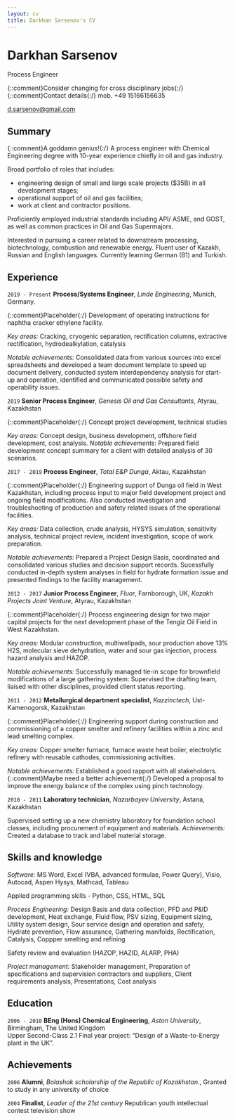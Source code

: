 ```yaml
---
layout: cv
title: Darkhan Sarsenov's CV
---
```

# Darkhan Sarsenov
Process Engineer

{::comment}Consider changing for cross disciplinary jobs{:/}
{::comment}Contact details{:/}
mob. +49 15166156635

<d.sarsenov@gmail.com>


## Summary
{::comment}A goddamn genius!{:/}
A  process  engineer  with  Chemical  Engineering  degree  with  10-year experience chiefly in oil and gas industry. 

Broad portfolio of roles that includes:

- engineering design of small and large scale projects ($35B) in all development stages;
- operational support of oil and gas facilities;
- work at client and contractor positions.

Proficiently employed industrial standards including API/ ASME, and GOST, as well as common practices in Oil and Gas Supermajors.

Interested in pursuing a career related to downstream processing, biotechnology, combustion and renewable energy. Fluent user of Kazakh, Russian and English languages. Currently learning German (B1) and Turkish.

## Experience

`2019 - Present`
**Process/Systems Engineer**, *Linde Engineering*, Munich, Germany.

{::comment}Placeholder{:/}
Development of operating instructions for naphtha cracker ethylene facility.

*Key areas:* Cracking, cryogenic separation, rectification columns, extractive rectification, hydrodealkylation, catalysis

*Notable achievements:* Consolidated data from various sources into excel spreadsheets and developed a team document template to speed up document delivery, conducted system interdependency analysis for start-up and operation, identified and communicated possible safety and operability issues.

`2019`
**Senior Process Engineer**, *Genesis Oil and Gas Consultants*, Atyrau, Kazakhstan

{::comment}Placeholder{:/}
Concept project development, technical studies

*Key areas:* Concept design, business development, offshore field development, cost analysis.
*Notable achievements*: Prepared field development concept summary for a client with detailed analysis of 30 scenarios. 

`2017 - 2019`
**Process Engineer**, *Total E&P Dunga*, Aktau, Kazakhstan

{::comment}Placeholder{:/}
Engineering support of Dunga oil field in West Kazakhstan, including process input to major field development project and ongoing field modifications. Also conducted investigation and troubleshooting of production and safety related issues of the operational facilities.

*Key areas:* Data collection, crude analysis, HYSYS simulation, sensitivity analysis, technical project review, incident investigation, scope of work preparation.

*Notable achievements:* Prepared a Project Design Basis, coordinated and consolidated various studies and decision support records. Sucessfully conducted in-depth system analyses in field for hydrate formation issue and presented findings to the facility management.

`2012 - 2017`
**Junior Process Engineer**, *Fluor*, Farnborough, UK, *Kazakh Projects Joint Venture*, Atyrau, Kazakhstan

{::comment}Placeholder{:/}
Process engineering design for two major capital projects for the next development phase of the Tengiz Oil Field in West Kazakhstan.

*Key areas:* Modular construction, multiwellpads, sour production above 13% H2S, molecular sieve dehydration, water and sour gas injection, process hazard analysis and HAZOP.

*Notable achievements:* Successfully managed tie-in scope for brownfield modifications of a large gathering system: Supervised the drafting team, liaised with other disciplines, provided client status reporting.

`2011 - 2012`
**Metallurgical department specialist**, *Kazzinctech*, Ust-Kamenogorsk, Kazakhstan

{::comment}Placeholder{:/}
Engineering support during construction and commissioning of a copper smelter and refinery facilities within a zinc and lead smelting complex.

*Key areas:* Copper smelter furnace, furnace waste heat boiler, electrolytic refinery with reusable cathodes, commissioning activities.

*Notable achievements:* Established a good rapport with all stakeholders. {::comment}Maybe need a better achievement{:/}
Developed a proposal to improve the energy balance of the complex using pinch technology.

`2010 - 2011`
**Laboratory technician**, *Nazarbayev University*, Astana, Kazakhstan

Supervised setting up a new chemistry laboratory for foundation school classes, including procurement of equipment and materials.
*Achievements:* Created a database to track and label material storage.


## Skills and knowledge

*Software:* MS Word, Excel (VBA, advanced formulae, Power Query), Visio, Autocad, Aspen Hysys, Mathcad, Tableau

Applied programming skills - Python, CSS, HTML, SQL

*Process Engineering:* Design Basis and data collection, PFD and P&ID development, Heat exchange, Fluid flow, PSV sizing, Equipment sizing, Utility system design, Sour service design and operation and safety, Hydrate prevention, Flow assurance, Gathering manifolds, Rectification, Catalysis, Coppper smelting and refining

Safety review and evaluation (HAZOP, HAZID, ALARP, PHA)

*Project management:* Stakeholder management, Preparation of specifications and supervision contractors and suppliers, Client requirements analysis, Presentations, Cost analysis

## Education
`2006 - 2010` 
**BEng (Hons) Chemical Engineering**, *Aston University*, Birmingham, The United Kingdom	 
Upper Second-Class 2.1 
Final year project: “Design of a Waste-to-Energy plant in the UK”. 

## Achievements

`2006`
**Alumni**, *Bolashak scholarship of the Republic of Kazakhstan.*, Granted to study in any university of choice

`2004`
**Finalist**, *Leader of the 21st century* Republican youth intellectual contest television show
